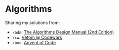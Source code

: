 # Algorithms

Sharing my solutions from:

- `/adm`: [The Algorithms Design Manual (2nd Edition)](http://www.algorist.com/ "ADM's Homepage")
- `/cw`: [Vetom @ Codewars](https://www.codewars.com/users/vetom)
- `/aoc`: [Advent of Code](https://www.adventofcode.com 'AoC')
